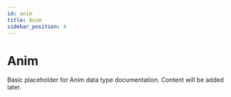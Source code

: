 ```yaml
---
id: anim
title: Anim
sidebar_position: 4
---
```


# Anim

Basic placeholder for Anim data type documentation. Content will be added later. 